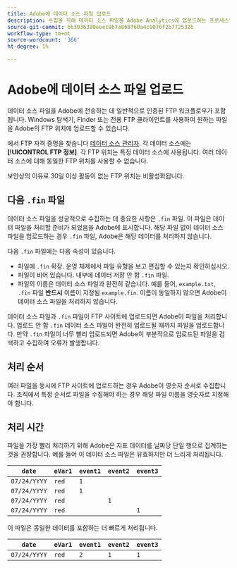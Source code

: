 ```yaml
---
title: Adobe에 데이터 소스 파일 업로드
description: 수집을 위해 데이터 소스 파일을 Adobe Analytics에 업로드하는 프로세스입니다.
source-git-commit: bb3036380eeec9b7a868f60a4c9076f2b772532b
workflow-type: tm+mt
source-wordcount: '366'
ht-degree: 1%

---
```


# Adobe에 데이터 소스 파일 업로드

데이터 소스 파일을 Adobe에 전송하는 데 일반적으로 인증된 FTP 워크플로우가 포함됩니다. Windows 탐색기, Finder 또는 전용 FTP 클라이언트를 사용하여 원하는 파일을 Adobe의 FTP 위치에 업로드할 수 있습니다.

에서 FTP 자격 증명을 찾습니다 [데이터 소스 관리자](manage.md). 각 데이터 소스에는 **[!UICONTROL FTP 정보]**. 각 FTP 위치는 특정 데이터 소스에 사용됩니다. 여러 데이터 소스에 대해 동일한 FTP 위치를 사용할 수 없습니다.

보안상의 이유로 30일 이상 활동이 없는 FTP 위치는 비활성화됩니다.

## 다음 `.fin` 파일

데이터 소스 파일을 성공적으로 수집하는 데 중요한 사항은 `.fin` 파일. 이 파일은 데이터 파일을 처리할 준비가 되었음을 Adobe에 표시합니다. 해당 파일 없이 데이터 소스 파일을 업로드하는 경우 `.fin` 파일, Adobe은 해당 데이터를 처리하지 않습니다.

다음 `.fin` 파일에는 다음 속성이 있습니다.

* 파일에 `.fin` 확장. 운영 체제에서 파일 유형을 보고 편집할 수 있는지 확인하십시오.
* 파일이 비어 있습니다. 내부에 데이터 저장 안 함 `.fin` 파일.
* 파일의 이름은 데이터 소스 파일과 완전히 같습니다. 예를 들어, `example.txt`, `.fin` 파일 **반드시** 이름이 지정됨 `example.fin`. 이름이 동일하지 않으면 Adobe이 데이터 소스 파일을 처리하지 않습니다.

데이터 소스 파일과 `.fin` 파일이 FTP 사이트에 업로드되면 Adobe이 파일을 처리합니다. 업로드 안 함 `.fin` 데이터 소스 파일이 완전히 업로드될 때까지 파일을 업로드합니다. 만약 `.fin` 파일이 너무 빨리 업로드되면 Adobe이 부분적으로 업로드된 파일을 검색하고 수집하여 오류가 발생합니다.

## 처리 순서

여러 파일을 동시에 FTP 사이트에 업로드하는 경우 Adobe이 영숫자 순서로 수집합니다. 조직에서 특정 순서로 파일을 수집해야 하는 경우 해당 파일 이름을 영숫자로 지정해야 합니다.

## 처리 시간

파일을 가장 빨리 처리하기 위해 Adobe은 지표 데이터를 날짜당 단일 행으로 집계하는 것을 권장합니다. 예를 들어 이 데이터 소스 파일은 유효하지만 더 느리게 처리됩니다.

| `date` | `eVar1` | `event1` | `event2` | `event3` |
| --- | --- | --- | --- | --- |
| `07/24/YYYY` | `red` | `1` |  |  |
| `07/24/YYYY` | `red` | `1` |  |  |
| `07/24/YYYY` | `red` |  | `1` |  |
| `07/24/YYYY` | `red` |  |  | `1` |

이 파일은 동일한 데이터를 포함하는 더 빠르게 처리됩니다.

| `date` | `eVar1` | `event1` | `event2` | `event3` |
| --- | --- | --- | --- | --- |
| `07/24/YYYY` | `red` | `2` | `1` | `1` |
